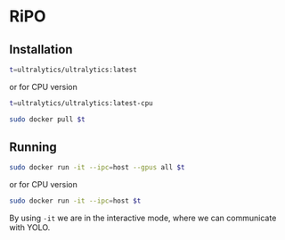 # RiPO

## Installation

```sh
t=ultralytics/ultralytics:latest
```

or for CPU version

```sh
t=ultralytics/ultralytics:latest-cpu
```

```sh
sudo docker pull $t
```

## Running

```sh
sudo docker run -it --ipc=host --gpus all $t
```

or for CPU version

```sh
sudo docker run -it --ipc=host $t
```

By using `-it` we are in the interactive mode, where we can communicate with YOLO.


